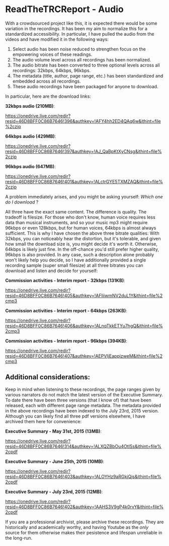 ReadTheTRCReport - Audio
========================

With a crowdsourced project like this, it is expected there would be some variation in the recordings. It has been my aim
to normalize this for a standardized accessibility.  In particular, I have pulled the audio from the videos and have
modified it in the following ways:

1. Select audio has been noise reduced to strengthen focus on the empowering voices of these readings.
1. The audio volume level across all recordings has been normalized.
1. The audio bitrate has been converted to three optional levels across all recordings: 32kbps, 64kbps, 96kbps.
1. The metadata (title, author, page range, etc.) has been standardized and embedded across all recordings.
1. These audio recordings have been packaged for anyone to download.

In particular, here are the download links:

**32kbps audio (210MB)**:

https://onedrive.live.com/redir?resid=46D8BFF0C86B7646!396&authkey=!AFY4hh2ED4QAq6w&ithint=file%2czip

**64kbps audio (429MB)**:

https://onedrive.live.com/redir?resid=46D8BFF0C86B7646!397&authkey=!AJ_QaBpKtXyCNsg&ithint=file%2czip

**96kbps audio (647MB)**:

https://onedrive.live.com/redir?resid=46D8BFF0C86B7646!401&authkey=!ALctrGYE5TXMZAQ&ithint=file%2czip

A problem immediately arises, and you might be asking yourself: *Which one do I download* ?

All three have the exact same content. The difference is quality. The tradeoff is filesize. For those who don't know,
human voice requires less data than musical instruments, and so your music mp3 might require 96kbps or even 128kbps,
but for human voices, 64kbps is almost always sufficient. This is why I have chosen the above three bitrate qualities:
With 32kbps, you can noticeably hear the distortion, but it's tolerable, and given how small the download size is, you might
decide it's worth it. Otherwise, 64kbps is likely just fine. In the off-chance you'd still prefer higher quality, 96kbps
is also provided. In any case, such a description alone probably won't likely help you decide, so I have additionally provided
a single recording sample (super small filesize) at all three bitrates you can download and listen and decide for yourself:

**Commission activities - Interim report - 32kbps (131KB)**:

https://onedrive.live.com/redir?resid=46D8BFF0C86B7646!405&authkey=!AFIiiwmNV2duL1Y&ithint=file%2cmp3

**Commission activities - Interim report - 64kbps (263KB)**:

https://onedrive.live.com/redir?resid=46D8BFF0C86B7646!406&authkey=!ALnqTkkETYu7hgQ&ithint=file%2cmp3

**Commission activities - Interim report - 96kbps (394KB)**:

https://onedrive.live.com/redir?resid=46D8BFF0C86B7646!407&authkey=!AEPVIjEappjzweM&ithint=file%2cmp3

Additional considerations:
--------------------------

Keep in mind when listening to these recordings, the page ranges given by various narrators do not match the latest version
of the Executive Summary. To date there have been three versions (that I know of) that have been released, each with
different page range metadata. The metadata provided in the above recordings have been indexed to the July 23rd, 2015 version.
Although you can likely find all three pdf versions elsewhere, I have archived them here for convenience:

**Executive Summary - May 31st, 2015 (13MB)**:

https://onedrive.live.com/redir?resid=46D8BFF0C86B7646!314&authkey=!ALXQZBbOu4OtlSs&ithint=file%2cpdf

**Executive Summary - June 25th, 2015 (10MB)**:

https://onedrive.live.com/redir?resid=46D8BFF0C86B7646!403&authkey=!ALOYHz9aRGkjQjs&ithint=file%2cpdf

**Executive Summary - July 23rd, 2015 (12MB)**:

https://onedrive.live.com/redir?resid=46D8BFF0C86B7646!402&authkey=!AAHS3V9gP4k0rvY&ithint=file%2cpdf

If you are a professional archivist, please archive these recordings. They are historically and academically worthy,
and having Youtube as the *only* source for them otherwise makes their pesistence and lifespan unreliable in the long-run.


